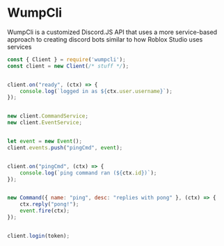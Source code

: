 # WumpCli
WumpCli is a customized Discord.JS API that uses a more service-based approach to creating discord bots similar to how Roblox Studio uses services
```js
const { Client } = require('wumpcli');
const client = new Client(/* stuff */);


client.on("ready", (ctx) => {
    console.log(`logged in as ${ctx.user.username}`);
});


new client.CommandService;
new client.EventService;


let event = new Event();
client.events.push("pingCmd", event);


client.on("pingCmd", (ctx) => {
    console.log(`ping command ran (${ctx.id})`);
});


new Command({ name: "ping", desc: "replies with pong" }, (ctx) => {
    ctx.reply("pong!");
    event.fire(ctx);
});


client.login(token);
```
